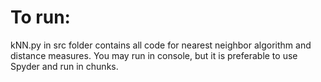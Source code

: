 # To run:

kNN.py in src folder contains all code for nearest neighbor algorithm and distance measures. You may run in console, but it is preferable to use Spyder and run in chunks.